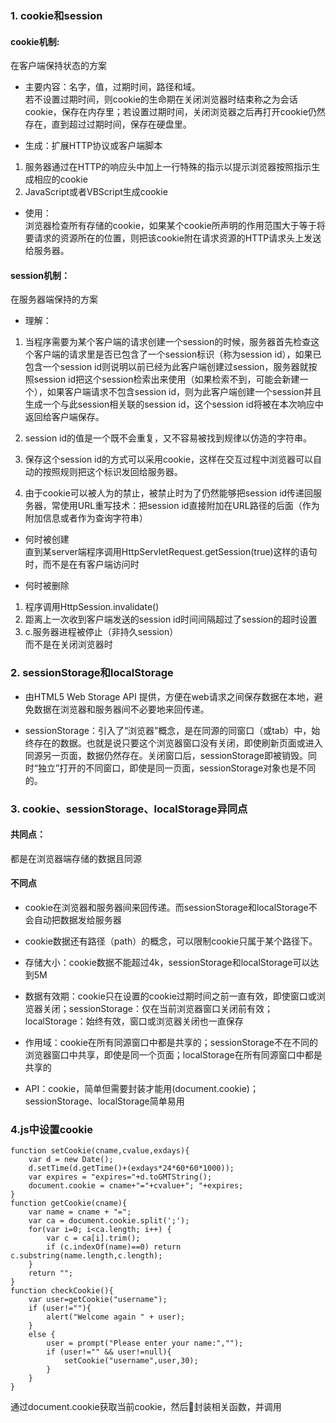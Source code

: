 ### 1. cookie和session
#### cookie机制:

在客户端保持状态的方案

- 主要内容：名字，值，过期时间，路径和域。  
若不设置过期时间，则cookie的生命期在关闭浏览器时结束称之为会话cookie，保存在内存里；若设置过期时间，关闭浏览器之后再打开cookie仍然存在，直到超过过期时间，保存在硬盘里。

- 生成：扩展HTTP协议或客户端脚本
1. 服务器通过在HTTP的响应头中加上一行特殊的指示以提示浏览器按照指示生成相应的cookie  
2. JavaScript或者VBScript生成cookie

- 使用：  
浏览器检查所有存储的cookie，如果某个cookie所声明的作用范围大于等于将要请求的资源所在的位置，则把该cookie附在请求资源的HTTP请求头上发送给服务器。
#### session机制：  
在服务器端保持的方案

- 理解：

1. 当程序需要为某个客户端的请求创建一个session的时候，服务器首先检查这个客户端的请求里是否已包含了一个session标识（称为session id），如果已包含一个session id则说明以前已经为此客户端创建过session，服务器就按照session id把这个session检索出来使用（如果检索不到，可能会新建一个），如果客户端请求不包含session id，则为此客户端创建一个session并且生成一个与此session相关联的session id，这个session id将被在本次响应中返回给客户端保存。   

2. session id的值是一个既不会重复，又不容易被找到规律以仿造的字符串。 

3. 保存这个session id的方式可以采用cookie，这样在交互过程中浏览器可以自动的按照规则把这个标识发回给服务器。

4. 由于cookie可以被人为的禁止，被禁止时为了仍然能够把session id传递回服务器，常使用URL重写技术：把session id直接附加在URL路径的后面（作为附加信息或者作为查询字符串）

- 何时被创建  
直到某server端程序调用HttpServletRequest.getSession(true)这样的语句时，而不是在有客户端访问时

- 何时被删除  
1. 程序调用HttpSession.invalidate()
2. 距离上一次收到客户端发送的session id时间间隔超过了session的超时设置
3. c.服务器进程被停止（非持久session）  
而不是在关闭浏览器时

### 2. sessionStorage和localStorage
- 由HTML5 Web Storage API 提供，方便在web请求之间保存数据在本地，避免数据在浏览器和服务器间不必要地来回传递。

- sessionStorage：引入了“浏览器”概念，是在同源的同窗口（或tab）中，始终存在的数据。也就是说只要这个浏览器窗口没有关闭，即使刷新页面或进入同源另一页面，数据仍然存在。关闭窗口后，sessionStorage即被销毁。同时“独立”打开的不同窗口，即使是同一页面，sessionStorage对象也是不同的。

### 3. cookie、sessionStorage、localStorage异同点
#### 共同点：

都是在浏览器端存储的数据且同源

#### 不同点

- cookie在浏览器和服务器间来回传递。而sessionStorage和localStorage不会自动把数据发给服务器

- cookie数据还有路径（path）的概念，可以限制cookie只属于某个路径下。

- 存储大小：cookie数据不能超过4k，sessionStorage和localStorage可以达到5M

- 数据有效期：cookie只在设置的cookie过期时间之前一直有效，即使窗口或浏览器关闭；sessionStorage：仅在当前浏览器窗口关闭前有效；localStorage：始终有效，窗口或浏览器关闭也一直保存

- 作用域：cookie在所有同源窗口中都是共享的；sessionStorage不在不同的浏览器窗口中共享，即使是同一个页面；localStorage在所有同源窗口中都是共享的

- API：cookie，简单但需要封装才能用(document.cookie)；sessionStorage、localStorage简单易用


### 4.js中设置cookie
```
function setCookie(cname,cvalue,exdays){
	var d = new Date();
	d.setTime(d.getTime()+(exdays*24*60*60*1000));
	var expires = "expires="+d.toGMTString();
	document.cookie = cname+"="+cvalue+"; "+expires;
}
function getCookie(cname){
	var name = cname + "=";
	var ca = document.cookie.split(';');
	for(var i=0; i<ca.length; i++) {
		var c = ca[i].trim();
		if (c.indexOf(name)==0) return c.substring(name.length,c.length);
	}
	return "";
}
function checkCookie(){
	var user=getCookie("username");
	if (user!=""){
		alert("Welcome again " + user);
	}
	else {
		user = prompt("Please enter your name:","");
  		if (user!="" && user!=null){
    		setCookie("username",user,30);
    	}
	}
}
```
通过document.cookie获取当前cookie，然后封装相关函数，并调用
